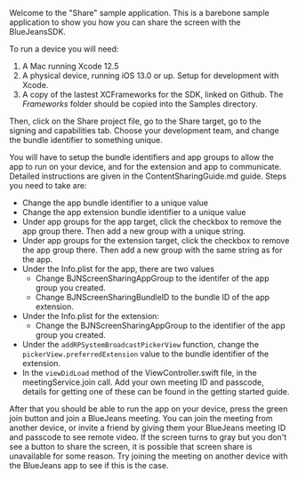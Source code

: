 Welcome to the "Share" sample application. This is a barebone sample application to show you how you can share the screen with the BlueJeansSDK.

To run a device you will need:

1. A Mac running Xcode 12.5
2. A physical device, running iOS 13.0 or up. Setup for development with Xcode.
3. A copy of the lastest XCFrameworks for the SDK, linked on Github. The *Frameworks* folder should be copied into the Samples directory.

Then, click on the Share project file, go to the Share target, go to the signing and capabilities tab. Choose your development team, and change the bundle identifier to something unique.

You will have to setup the bundle identifiers and app groups to allow the app to run on your device, and for the extension and app to communicate. Detailed instructions are given in the ContentSharingGuide.md guide. Steps you need to take are:

- Change the app bundle identifier to a unique value
- Change the app extension bundle identifier to a unique value
- Under app groups for the app target, click the checkbox to remove the app group there. Then add a new group with a unique string.
- Under app groups for the extension target, click the checkbox to remove the app group there. Then add a new group with the same string as for the app. 
- Under the Info.plist for the app, there are two values
	- Change BJNScreenSharingAppGroup to the identifer of the app group you created.
	- Change BJNScreenSharingBundleID to the bundle ID of the app extension. 
- Under the Info.plist for the extension:
	- Change the BJNScreenSharingAppGroup to the identifier of the app group you created.
- Under the `addRPSystemBroadcastPickerView` function, change the `pickerView.preferredExtension` value to the bundle identifier of the extension.
- In the `viewDidLoad` method of the ViewController.swift file, in the meetingService.join call. Add your own meeting ID and passcode, details for getting one of these can be found in the getting started guide. 

After that you should be able to run the app on your device, press the green join button and join a BlueJeans meeting. You can join the meeting from another device, or invite a friend by giving them your BlueJeans meeting ID and passcode to see remote video. If the screen turns to gray but you don't see a button to share the screen, it is possible that screen share is unavailable for some reason. Try joining the meeting on another device with the BlueJeans app to see if this is the case. 


